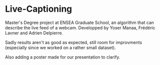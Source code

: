 # Live-Captioning
Master's Degree project at ENSEA Graduate School, an algorithm that can describe the live feed of a webcam. Developped by Yoser Manaa, Frédéric Lavner and Adrien Delpierre.

Sadly results aren't as good as expected, still room for improvments (especially since we worked on a rather small dataset).

Also adding a poster made for our presentation to clarify.
